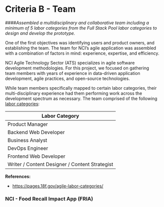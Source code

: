 # Criteria B - Team

####_Assembled a multidisciplinary and collaborative team including a minimum of 5 labor categories from the Full Stack Pool labor categories to design and develop the prototype._

One of the first objectives was identifying users and product owners, and establishing the team. The team for NCI’s agile application was assembled with a combination of factors in mind: experience, expertise, and efficiency.

NCI Agile Technology Sector (ATS) specializes in agile software development methodologies. For this project, we focused on gathering team members with years of experience in data-driven application development, agile practices, and open-source technologies. 

While team members specifically mapped to certain labor categories, their multi-disciplinary experience had them performing work across the development spectrum as necessary.  The team comprised of the following [labor categories](https://pages.18f.gov/agile-labor-categories/):

|Labor Category                                |
| ---------------------------------------------|
| Product Manager| 
| Backend Web Developer| 
| Business Analyst| 
| DevOps Engineer| 
| Frontend Web Developer| 
| Writer / Content Designer / Content Strategist| 

**References:**
* https://pages.18f.gov/agile-labor-categories/

### NCI - Food Recall Impact App (FRIA)
